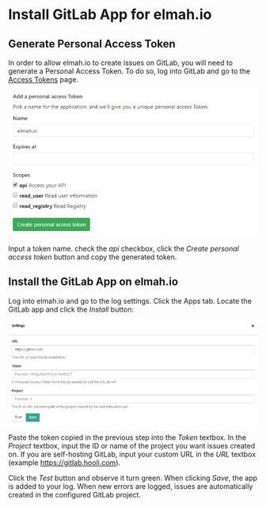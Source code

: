 # Install GitLab App for elmah.io

## Generate Personal Access Token

In order to allow elmah.io to create issues on GitLab, you will need to generate a Personal Access Token. To do so, log into GitLab and go to the [Access Tokens](https://gitlab.com/profile/personal_access_tokens) page.

![GitLab Tokens Page](images/gitlab-access-token.png)

Input a token name. check the *api* checkbox, click the *Create personal access token* button and copy the generated token.

## Install the GitLab App on elmah.io

Log into elmah.io and go to the log settings. Click the Apps tab. Locate the GitLab app and click the *Install* button:

![Install GitLab App](images/gitlab-settings.png)

Paste the token copied in the previous step into the *Token* textbox. In the *Project* textbox, input the ID or name of the project you want issues created on. If you are self-hosting GitLab, input your custom URL in the *URL* textbox (example https://gitlab.hooli.com).

Click the *Test* button and observe it turn green. When clicking *Save*, the app is added to your log. When new errors are logged, issues are automatically created in the configured GitLab project.